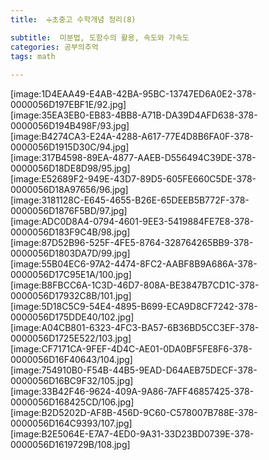 ```yaml
---
title:  ➗초중고 수학개념 정리(8)

subtitle:  미분법, 도함수의 활용, 속도와 가속도
categories: 공부의추억 
tags: math
 
---
```


  
[image:1D4EAA49-E4AB-42BA-95BC-13747ED6A0E2-378-0000056D197EBF1E/92.jpg]  
[image:35EA3EB0-EB83-4BB8-A71B-DA39D4AFD638-378-0000056D194B498F/93.jpg]  
[image:B4274CA3-E24A-4288-A617-77E4D8B6FA0F-378-0000056D1915D30C/94.jpg]  
[image:317B4598-89EA-4877-AAEB-D556494C39DE-378-0000056D18DE8D98/95.jpg]  
[image:E52689F2-949E-43D7-89D5-605FE660C5DE-378-0000056D18A97656/96.jpg]  
[image:3181128C-E645-4655-B26E-65DEEB5B772F-378-0000056D1876F5BD/97.jpg]  
[image:ADC0D8A4-0794-4601-9EE3-5419884FE7E8-378-0000056D183F9C4B/98.jpg]  
[image:87D52B96-525F-4FE5-8764-328764265BB9-378-0000056D1803DA7D/99.jpg]  
[image:55B04EC6-97A2-4474-8FC2-AABF8B9A686A-378-0000056D17C95E1A/100.jpg]  
[image:B8FBCC6A-1C3D-46D7-808A-BE3847B7CD1C-378-0000056D17932C8B/101.jpg]  
[image:5D18C5C9-54E4-4895-B699-ECA9D8CF7242-378-0000056D175DDE40/102.jpg]  
[image:A04CB801-6323-4FC3-BA57-6B36BD5CC3EF-378-0000056D1725E522/103.jpg]  
[image:CF7171CA-9FEF-4D4C-AE01-0DA0BF5FE8F6-378-0000056D16F40643/104.jpg]  
[image:754910B0-F54B-44B5-9EAD-D64AEB75DECF-378-0000056D16BC9F32/105.jpg]  
[image:33B42F46-9624-409A-9A86-7AFF46857425-378-0000056D168425CD/106.jpg]  
[image:B2D5202D-AF8B-456D-9C60-C578007B788E-378-0000056D164C9393/107.jpg]  
[image:B2E5064E-E7A7-4ED0-9A31-33D23BD0739E-378-0000056D1619729B/108.jpg]  
